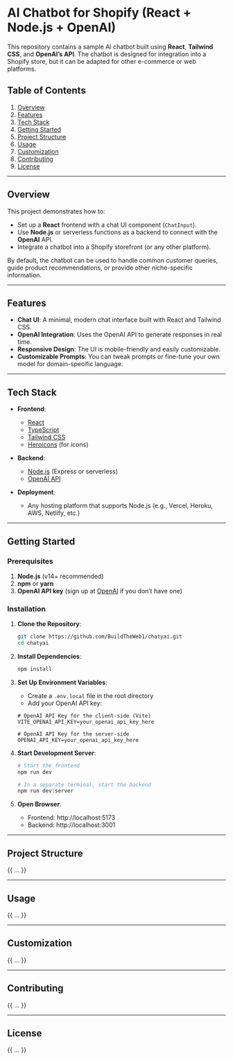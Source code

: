 # AI Chatbot for Shopify (React + Node.js + OpenAI)

This repository contains a sample AI chatbot built using **React**, **Tailwind CSS**, and **OpenAI’s API**. The chatbot is designed for integration into a Shopify store, but it can be adapted for other e-commerce or web platforms.

## Table of Contents

1. [Overview](#overview)  
2. [Features](#features)  
3. [Tech Stack](#tech-stack)  
4. [Getting Started](#getting-started)  
5. [Project Structure](#project-structure)  
6. [Usage](#usage)  
7. [Customization](#customization)  
8. [Contributing](#contributing)  
9. [License](#license)

---

## Overview

This project demonstrates how to:

- Set up a **React** frontend with a chat UI component (`ChatInput`).
- Use **Node.js** or serverless functions as a backend to connect with the **OpenAI** API.
- Integrate a chatbot into a Shopify storefront (or any other platform).

By default, the chatbot can be used to handle common customer queries, guide product recommendations, or provide other niche-specific information.

---

## Features

- **Chat UI**: A minimal, modern chat interface built with React and Tailwind CSS.
- **OpenAI Integration**: Uses the OpenAI API to generate responses in real time.
- **Responsive Design**: The UI is mobile-friendly and easily customizable.
- **Customizable Prompts**: You can tweak prompts or fine-tune your own model for domain-specific language.

---

## Tech Stack

- **Frontend**:  
  - [React](https://reactjs.org/)  
  - [TypeScript](https://www.typescriptlang.org/)  
  - [Tailwind CSS](https://tailwindcss.com/)  
  - [Heroicons](https://heroicons.com/) (for icons)

- **Backend**:  
  - [Node.js](https://nodejs.org/) (Express or serverless)  
  - [OpenAI API](https://platform.openai.com/docs/introduction)

- **Deployment**:  
  - Any hosting platform that supports Node.js (e.g., Vercel, Heroku, AWS, Netlify, etc.)

---

## Getting Started

### Prerequisites

1. **Node.js** (v14+ recommended)  
2. **npm** or **yarn**  
3. **OpenAI API key** (sign up at [OpenAI](https://platform.openai.com/signup) if you don’t have one)

### Installation

1. **Clone the Repository**:
   ```bash
   git clone https://github.com/BuildTheWeb1/chatyai.git
   cd chatyai
   ```

2. **Install Dependencies**:
   ```bash
   npm install
   ```

3. **Set Up Environment Variables**:
   - Create a `.env.local` file in the root directory
   - Add your OpenAI API key:
   ```
   # OpenAI API Key for the client-side (Vite)
   VITE_OPENAI_API_KEY=your_openai_api_key_here
   
   # OpenAI API Key for the server-side
   OPENAI_API_KEY=your_openai_api_key_here
   ```

4. **Start Development Server**:
   ```bash
   # Start the frontend
   npm run dev
   
   # In a separate terminal, start the backend
   npm run dev:server
   ```

5. **Open Browser**:
   - Frontend: http://localhost:5173
   - Backend: http://localhost:3001

---

## Project Structure

{{ ... }}

---

## Usage

{{ ... }}

---

## Customization

{{ ... }}

---

## Contributing

{{ ... }}

---

## License

{{ ... }}
